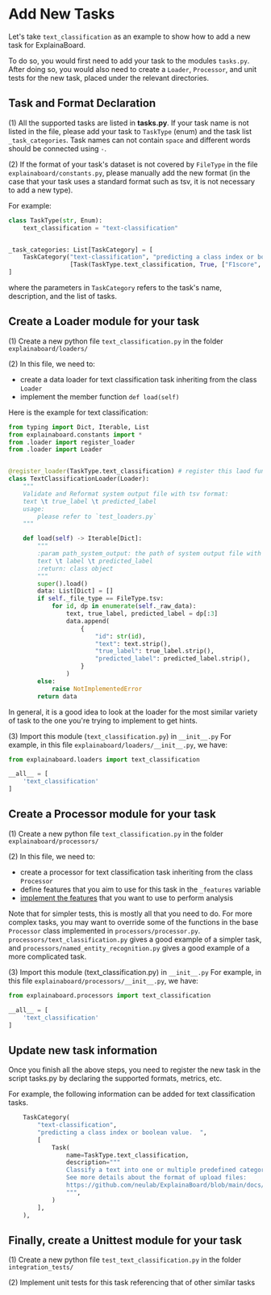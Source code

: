 # Add New Tasks

Let's take `text_classification` as an example to show how to add a new task for
ExplainaBoard.

To do so, you would first need to add your task to the modules `tasks.py`.
After doing so, you would also need to create a `Loader`, `Processor`, and unit tests
for the new task, placed under the relevant directories.

## Task and Format Declaration

(1) All the supported tasks are listed in **tasks.py**. If your task name is not listed
in the file, please add your task to `TaskType` (enum) and the task list
`_task_categories`. Task names can not contain `space` and different words should be
connected using `-`.

(2) If the format of your task's dataset is not covered by `FileType` in the file
`explainaboard/constants.py`, please manually add the new format (in the case that your
task uses a standard format such as tsv, it is not necessary to add a new type).

For example:

```python
class TaskType(str, Enum):
    text_classification = "text-classification"


_task_categories: List[TaskCategory] = [
    TaskCategory("text-classification", "predicting a class index or boolean value",
                 [Task(TaskType.text_classification, True, ["F1score", "Accuracy"])]),
]
```

where the parameters in `TaskCategory` refers to the task's name, description, and the
list of tasks.

## Create a Loader module for your task

(1) Create a new python file `text_classification.py` in the folder
`explainaboard/loaders/`

(2) In this file, we need to:

* create a data loader for text classification task inheriting from the class `Loader`
* implement the member function `def load(self)`

Here is the example for text classification:

```python
from typing import Dict, Iterable, List
from explainaboard.constants import *
from .loader import register_loader
from .loader import Loader


@register_loader(TaskType.text_classification) # register this laod function
class TextClassificationLoader(Loader):
    """
    Validate and Reformat system output file with tsv format:
    text \t true_label \t predicted_label
    usage:
        please refer to `test_loaders.py`
    """

    def load(self) -> Iterable[Dict]:
        """
        :param path_system_output: the path of system output file with following format:
        text \t label \t predicted_label
        :return: class object
        """
        super().load()
        data: List[Dict] = []
        if self._file_type == FileType.tsv:
            for id, dp in enumerate(self._raw_data):
                text, true_label, predicted_label = dp[:3]
                data.append(
                    {
                        "id": str(id),
                        "text": text.strip(),
                        "true_label": true_label.strip(),
                        "predicted_label": predicted_label.strip(),
                    }
                )
        else:
            raise NotImplementedError
        return data
```

In general, it is a good idea to look at the loader for the most similar variety of
task to the one you're trying to implement to get hints.

(3) Import this module (`text_classification.py`) in `__init__.py`
For example, in this file `explainaboard/loaders/__init__.py`, we have:

```python
from explainaboard.loaders import text_classification

__all__ = [
    'text_classification'
]
```

## Create a Processor module for your task

(1) Create a new python file `text_classification.py` in the folder `explainaboard/processors/`

(2) In this file, we need to:

* create a processor for text classification task inheriting from the class `Processor`
* define features that you aim to use for this task in the `_features` variable
* [implement the features](add_new_features.md) that you want to use to perform analysis

Note that for simpler tests, this is mostly all that you need to do. For more complex
tasks, you may want to override some of the functions in the base `Processor` class
implemented in `processors/processor.py`. `processors/text_classification.py` gives a
good example of a simpler task, and `processors/named_entity_recognition.py` gives a
good example of a more complicated task.

(3) Import this module (text_classification.py) in `__init__.py`
For example, in this file `explainaboard/processors/__init__.py`, we have:

```python
from explainaboard.processors import text_classification

__all__ = [
    'text_classification'
]
```

## Update new task information

Once you finish all the above steps, you need to register the new task in the script
tasks.py by declaring the supported formats, metrics, etc.

For example, the following information can be added for text classification tasks.

```python
    TaskCategory(
        "text-classification",
        "predicting a class index or boolean value.  ",
        [
            Task(
                name=TaskType.text_classification,
                description="""
                Classify a text into one or multiple predefined categories.
                See more details about the format of upload files:
                https://github.com/neulab/ExplainaBoard/blob/main/docs/task_text_classification.md
                """,
            )
        ],
    ),
```

## Finally, create a Unittest module for your task

(1) Create a new python file `test_text_classification.py` in the folder `integration_tests/`

(2) Implement unit tests for this task referencing that of other similar tasks
